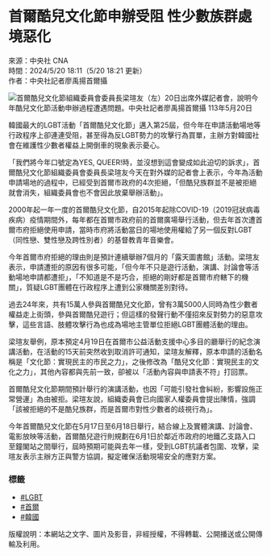 # 首爾酷兒文化節申辦受阻 性少數族群處境惡化

來源：中央社 CNA  
時間：2024/5/20 18:11（5/20 18:21 更新）  
作者：中央社記者廖禹揚首爾攝  

![首爾酷兒文化節組織委員會委員長梁瑄友（左）20日出席外媒記者會，說明今年酷兒文化節活動申辦過程遭遇問題。中央社記者廖禹揚首爾攝  113年5月20日](https://imgcdn.cna.com.tw/www/WebPhotos/800/20240520/1024x768_wmky_0_C20240520000263.jpg)

韓國最大的LGBT活動「首爾酷兒文化節」邁入第25屆，但今年在申請活動場地等行政程序上卻連連受阻，甚至得為反LGBT勢力的攻擊行為買單，主辦方對韓國社會在維護性少數者權益上開倒車的現象表示憂心。

「我們將今年口號定為YES, QUEER!時，並沒想到這會變成如此迫切的訴求」，首爾酷兒文化節組織委員會委員長梁瑄友今天在對外媒的記者會上表示，今年為活動申請場地的過程中，已經受到首爾市政府的4次拒絕，「但酷兒族群並不是被拒絕就會消失，組織委員會也不會因此放棄舉辦活動」。

2000年起一年一度的首爾酷兒文化節，自2015年起除COVID-19（2019冠狀病毒疾病）疫情期間外，每年都在首爾市政府前的首爾廣場舉行活動，但去年首次遭首爾市府拒絕使用申請，當時市府將活動當日的場地使用權給了另一個反對LGBT（同性戀、雙性戀及跨性別者）的基督教青年音樂會。

今年首爾市府拒絕的理由則是預計連續舉辦7個月的「露天圖書館」活動。梁瑄友表示，申請遭拒的原因有很多可能，「但今年不只是遊行活動，演講、討論會等活動場地申請都遭拒」，「不知道是不是巧合，拒絕的剛好都是首爾市府轄下的機關」，質疑LGBT團體在行政程序上遭到公家機關差別對待。

過去24年來，共有15萬人參與首爾酷兒文化節，曾有3萬5000人同時為性少數者權益走上街頭，參與首爾酷兒遊行；但這樣的發聲行動不僅招來反對勢力的惡意攻擊，這些言語、肢體攻擊行為也成為場地主管單位拒絕LGBT團體活動的理由。

梁瑄友舉例，原本預定4月19日在首爾市公益活動支援中心多目的廳舉行的紀念演講活動，在活動的15天前突然收到取消許可通知，梁瑄友解釋，原本申請的活動名稱是「文化節：實現民主的市民之力」，之後修改為「酷兒文化節：實現民主的文化之力」，其他內容都與先前一致，卻被以「活動內容與申請表不符」打回票。

首爾酷兒文化節期間預計舉行的演講活動，也因「可能引發社會糾紛，影響設施正常營運」為由被拒。梁瑄友說，組織委員會已向國家人權委員會提出陳情，強調「該被拒絕的不是酷兒族群，而是首爾市對性少數者的歧視行為」。

今年首爾酷兒文化節在5月17日至6月18日舉行，結合線上及實體演講、討論會、電影放映等活動，首爾酷兒遊行則規劃在6月1日於鄰近市政府的地鐵乙支路入口至鐘閣站之間舉行，屆時預期可能與去年一樣，受到LGBT抗議者包圍、攻擊，梁瑄友表示主辦方正與警方協調，擬定確保活動現場安全的應對方案。

### 標籤
- [#LGBT](https://www.cna.com.tw/tag/781/)
- [#首爾](https://www.cna.com.tw/tag/11615/)
- [#韓國](https://www.cna.com.tw/tag/36017/)

版權說明：本網站之文字、圖片及影音，非經授權，不得轉載、公開播送或公開傳輸及利用。
